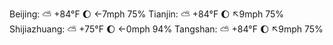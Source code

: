 Beijing: ⛅️  +84°F 🌔 ←7mph 75%
Tianjin: ⛅️  +84°F 🌔 ↖9mph 75%
Shijiazhuang: ⛅️  +75°F 🌔 ←0mph 94%
Tangshan: ⛅️  +84°F 🌔 ↖9mph 75%
